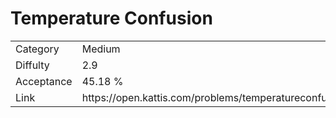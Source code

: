 # Temperature Confusion

<table>
    <tr>
        <td>Category</td>
        <td>Medium</td>
    </tr>
    <tr>
        <td>Diffulty</td>
        <td>2.9</td>
    </tr>
    <tr>
        <td>Acceptance</td>
        <td>45.18 %</td>
    </tr>
    <tr>
        <td>Link</td>
        <td>https://open.kattis.com/problems/temperatureconfusion</td>
    </tr>
</table>